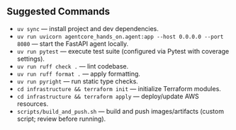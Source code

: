 ## Suggested Commands
- `uv sync` — install project and dev dependencies.
- `uv run uvicorn agentcore_hands_on.agent:app --host 0.0.0.0 --port 8080` — start the FastAPI agent locally.
- `uv run pytest` — execute test suite (configured via Pytest with coverage settings).
- `uv run ruff check .` — lint codebase.
- `uv run ruff format .` — apply formatting.
- `uv run pyright` — run static type checks.
- `cd infrastructure && terraform init` — initialize Terraform modules.
- `cd infrastructure && terraform apply` — deploy/update AWS resources.
- `scripts/build_and_push.sh` — build and push images/artifacts (custom script; review before running).